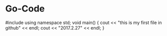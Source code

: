 # Go-Code
#include<iostream>
using namespace std;
void main()
{
    cout << "this is my first file in github" << endl;
    cout << "2017.2.27" << endl;
}
